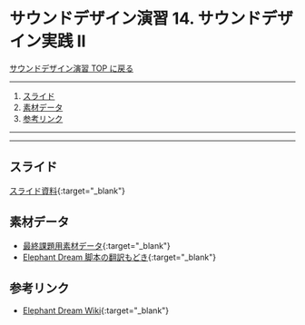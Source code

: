 # サウンドデザイン演習 14. サウンドデザイン実践 II <!-- omit in toc -->

[サウンドデザイン演習 TOP に戻る](./index.md)

---

1. [スライド](#スライド)
2. [素材データ](#素材データ)
3. [参考リンク](#参考リンク)

---

---

## スライド

[スライド資料](./sd_14slide.pdf){:target="_blank"}

## 素材データ
- [最終課題用素材データ](https://helpx.adobe.com/jp/audition/how-to/music-editor.html){:target="_blank"}
- [Elephant Dream 脚本の翻訳もどき](xls/translate.xlsx){:target="_blank"}

## 参考リンク
- [Elephant Dream Wiki](https://ja.wikipedia.org/wiki/Elephants_Dream){:target="_blank"}
